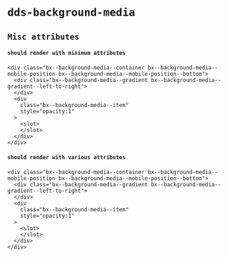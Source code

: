 # `dds-background-media`

## `Misc attributes`

####   `should render with minimum attributes`

```
<div class="bx--background-media--container bx--background-media--mobile-position bx--background-media--mobile-position--bottom">
  <div class="bx--background-media--gradient bx--background-media--gradient--left-to-right">
  </div>
  <div
    class="bx--background-media--item"
    style="opacity:1"
  >
    <slot>
    </slot>
  </div>
</div>

```

####   `should render with various attributes`

```
<div class="bx--background-media--container bx--background-media--mobile-position bx--background-media--mobile-position--bottom">
  <div class="bx--background-media--gradient bx--background-media--gradient--left-to-right">
  </div>
  <div
    class="bx--background-media--item"
    style="opacity:1"
  >
    <slot>
    </slot>
  </div>
</div>

```

